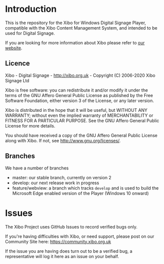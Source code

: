 # Introduction
This is the repository for the Xibo for Windows Digital Signage Player, compatible with the Xibo Content Management System, and intended to be used for Digital Signage.

If you are looking for more information about Xibo please refer to [our website](https://xibo.org.uk).



## Licence

Xibo - Digital Signage - http://xibo.org.uk - Copyright (C) 2006-2020 Xibo Signage Ltd

Xibo is free software: you can redistribute it and/or modify
it under the terms of the GNU Affero General Public License as published by
the Free Software Foundation, either version 3 of the License, or
any later version. 

Xibo is distributed in the hope that it will be useful,
but WITHOUT ANY WARRANTY; without even the implied warranty of
MERCHANTABILITY or FITNESS FOR A PARTICULAR PURPOSE.  See the
GNU Affero General Public License for more details.

You should have received a copy of the GNU Affero General Public License
along with Xibo.  If not, see <http://www.gnu.org/licenses/>. 



## Branches

We have a number of branches

- master: our stable branch, currently on version 2
- develop: our next release work in progress
- feature/webview: a branch which tracks `develop` and is used to build the Microsoft Edge enabled version of the Player (Windows 10 onward)



# Issues

The Xibo Project uses GitHub Issues to record verified bugs only.

If you're having difficulties with Xibo, or need support,
please post on our Community Site here: https://community.xibo.org.uk 

If the issue you are having does turn out to be a verified bug, a 
representative will log it here as an issue on your behalf.